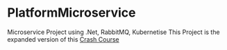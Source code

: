 # PlatformMicroservice
Microservice Project using .Net, RabbitMQ, Kubernetise
This Project is the expanded version of this [Crash Course](https://www.youtube.com/watch?v=DgVjEo3OGBI)
